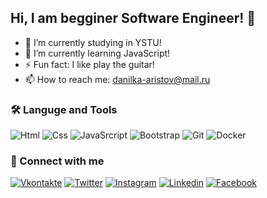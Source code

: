 ## Hi, I am begginer Software Engineer! 👋

- 🔭 I’m currently studying in YSTU!
- 🌱 I’m currently learning JavaScript!
- ⚡ Fun fact: I like play the guitar!
- 📫 How to reach me: danilka-aristov@mail.ru

### 🛠️ Languge and Tools
![Html](https://img.shields.io/badge/-HTML-090909?style=for-the-badge&logo=data:https://nublimr.github.io/img/Language/html5.png)
![Css](https://img.shields.io/badge/-CSS-090909?style=for-the-badge&logo=Css)
![JavaSrcript](https://img.shields.io/badge/-JavaScript-090909?style=for-the-badge&logo=JavaScript&logoColor=E9D54D)
![Bootstrap](https://img.shields.io/badge/-Bootstrap-090909?style=for-the-badge&logo=Bootstrap)
![Git](https://img.shields.io/badge/-Git-090909?style=for-the-badge&logo=Git)
![Docker](https://img.shields.io/badge/-Docker-090909?style=for-the-badge&logo=Docker)

### 🔗 Connect with me
[![Vkontakte](https://img.shields.io/badge/-vkontakte-090909?style=for-the-badge&logo=Vk)](https://vk.com/daniilka_aristov)
[![Twitter](https://img.shields.io/badge/-twitter-090909?style=for-the-badge&logo=Twitter)](https://twitter.com/Daniel_Aristov2)
[![Instagram](https://img.shields.io/badge/-Instagram-090909?style=for-the-badge&logo=Instagram)](https://www.instagram.com/daniil_aristov/)
[![Linkedin](https://img.shields.io/badge/-Linkedin-090909?style=for-the-badge&logo=Linkedin)](https://www.linkedin.com/in/daniil-aristov/)
[![Facebook](https://img.shields.io/badge/-Facebook-090909?style=for-the-badge&logo=Facebook)](https://www.facebook.com/DanielAri2002)


